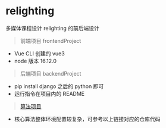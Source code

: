 # relighting

多媒体课程设计 relighting 的前后端设计

> 前端项目 frontendProject

- Vue CLI 创建的 vue3
- node 版本 16.12.0

> 后端项目 backendProject

- pip install django 之后的 python 即可
- 运行指令在项目内的 README

> [算法项目](https://github.com/lingxueyi-zzy/Relighting-Base-Environment)

- 核心算法整体环境配置较复杂，可参考以上链接对应的仓库代码
